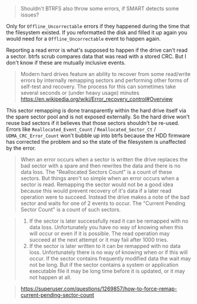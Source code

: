 > Shouldn't BTRFS also throw some errors, if SMART detects some issues?

Only for `Offline_Uncorrectable` errors if they happened during the time that the filesystem existed. If you reformatted the disk and filled it up again you would need for a `Offline_Uncorrectable` event to happen again.

Reporting a read error is what's supposed to happen if the drive can't read a sector. btrfs scrub compares data that was read with a stored CRC. But I don't know if these are mutually inclusive events.

> Modern hard drives feature an ability to recover from some read/write errors by internally remapping sectors and performing other forms of self-test and recovery. The process for this can sometimes take several seconds or (under heavy usage) minutes
> https://en.wikipedia.org/wiki/Error_recovery_control#Overview

This sector remapping is done transparently within the hard drive itself via the spare sector pool and is not exposed externally. So the hard drive won't reuse bad sectors if it believes that those sectors shouldn't be re-used. Errors like `Reallocated_Event_Count` / `Reallocated_Sector_Ct` / `UDMA_CRC_Error_Count` won't bubble up into btrfs because the HDD firmware has corrected the problem and so the state of the filesystem is unaffected by the error.

> When an error occurs when a sector is written the drive replaces the bad sector with a spare and then rewrites the data and there is no data loss. The "Reallocated Sectors Count" is a count of these sectors. But things aren't so simple when an error occurs when a sector is read. Remapping the sector would not be a good idea because this would prevent recovery of it's data if a later read operation were to succeed. Instead the drive makes a note of the bad sector and waits for one of 2 events to occur. The "Current Pending Sector Count" is a count of such sectors.

> 1. If the sector is later successfully read it can be remapped with no data loss. Unfortunately you have no way of knowing when this will occur or even if it is possible. The read operation may succeed at the next attempt or it may fail after 1000 tries.
> 2. If the sector is later written to it can be remapped with no data loss. Unfortunately there is no way of knowing when or if this will occur. If the sector contains frequently modified data the wait may not be long. But if the sector contains a system or application executable file it may be long time before it is updated, or it may not happen at all.

> https://superuser.com/questions/1269857/how-to-force-remap-current-pending-sector-count
